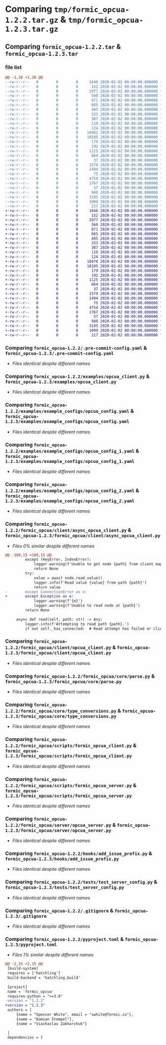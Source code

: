 # Comparing `tmp/formic_opcua-1.2.2.tar.gz` & `tmp/formic_opcua-1.2.3.tar.gz`

## Comparing `formic_opcua-1.2.2.tar` & `formic_opcua-1.2.3.tar`

### file list

```diff
@@ -1,28 +1,28 @@
--rw-r--r--   0        0        0     1646 2020-02-02 00:00:00.000000 formic_opcua-1.2.2/.pre-commit-config.yaml
--rw-r--r--   0        0        0      152 2020-02-02 00:00:00.000000 formic_opcua-1.2.2/README.md
--rw-r--r--   0        0        0     2977 2020-02-02 00:00:00.000000 formic_opcua-1.2.2/examples/opcua_client.py
--rw-r--r--   0        0        0      560 2020-02-02 00:00:00.000000 formic_opcua-1.2.2/examples/example_configs/opcua_config.yaml
--rw-r--r--   0        0        0      871 2020-02-02 00:00:00.000000 formic_opcua-1.2.2/examples/example_configs/opcua_config_1.yaml
--rw-r--r--   0        0        0      665 2020-02-02 00:00:00.000000 formic_opcua-1.2.2/examples/example_configs/opcua_config_2.yaml
--rw-r--r--   0        0        0      495 2020-02-02 00:00:00.000000 formic_opcua-1.2.2/examples/example_configs/opcua_config_3.yaml
--rw-r--r--   0        0        0      333 2020-02-02 00:00:00.000000 formic_opcua-1.2.2/examples/example_configs/opcua_config_4.yaml
--rw-r--r--   0        0        0      387 2020-02-02 00:00:00.000000 formic_opcua-1.2.2/examples/example_configs/opcua_config_5.yaml
--rw-r--r--   0        0        0      119 2020-02-02 00:00:00.000000 formic_opcua-1.2.2/formic_opcua/__init__.py
--rw-r--r--   0        0        0      124 2020-02-02 00:00:00.000000 formic_opcua-1.2.2/formic_opcua/client/__init__.py
--rw-r--r--   0        0        0    10482 2020-02-02 00:00:00.000000 formic_opcua-1.2.2/formic_opcua/client/async_opcua_client.py
--rw-r--r--   0        0        0    10185 2020-02-02 00:00:00.000000 formic_opcua-1.2.2/formic_opcua/client/opcua_client.py
--rw-r--r--   0        0        0      179 2020-02-02 00:00:00.000000 formic_opcua-1.2.2/formic_opcua/core/__init__.py
--rw-r--r--   0        0        0      192 2020-02-02 00:00:00.000000 formic_opcua-1.2.2/formic_opcua/core/exceptions.py
--rw-r--r--   0        0        0     1125 2020-02-02 00:00:00.000000 formic_opcua-1.2.2/formic_opcua/core/parse.py
--rw-r--r--   0        0        0      664 2020-02-02 00:00:00.000000 formic_opcua-1.2.2/formic_opcua/core/type_conversions.py
--rw-r--r--   0        0        0       37 2020-02-02 00:00:00.000000 formic_opcua-1.2.2/formic_opcua/scripts/__init__.py
--rw-r--r--   0        0        0     1579 2020-02-02 00:00:00.000000 formic_opcua-1.2.2/formic_opcua/scripts/formic_opcua_client.py
--rw-r--r--   0        0        0     1494 2020-02-02 00:00:00.000000 formic_opcua-1.2.2/formic_opcua/scripts/formic_opcua_server.py
--rw-r--r--   0        0        0       75 2020-02-02 00:00:00.000000 formic_opcua-1.2.2/formic_opcua/server/__init__.py
--rw-r--r--   0        0        0     4754 2020-02-02 00:00:00.000000 formic_opcua-1.2.2/formic_opcua/server/opcua_server.py
--rw-r--r--   0        0        0     1767 2020-02-02 00:00:00.000000 formic_opcua-1.2.2/hooks/add_issue_prefix.py
--rw-r--r--   0        0        0       37 2020-02-02 00:00:00.000000 formic_opcua-1.2.2/tests/__init__.py
--rw-r--r--   0        0        0      948 2020-02-02 00:00:00.000000 formic_opcua-1.2.2/tests/test_server_config.py
--rw-r--r--   0        0        0     3105 2020-02-02 00:00:00.000000 formic_opcua-1.2.2/.gitignore
--rw-r--r--   0        0        0     1099 2020-02-02 00:00:00.000000 formic_opcua-1.2.2/pyproject.toml
--rw-r--r--   0        0        0      217 2020-02-02 00:00:00.000000 formic_opcua-1.2.2/PKG-INFO
+-rw-r--r--   0        0        0     1646 2020-02-02 00:00:00.000000 formic_opcua-1.2.3/.pre-commit-config.yaml
+-rw-r--r--   0        0        0      152 2020-02-02 00:00:00.000000 formic_opcua-1.2.3/README.md
+-rw-r--r--   0        0        0     2977 2020-02-02 00:00:00.000000 formic_opcua-1.2.3/examples/opcua_client.py
+-rw-r--r--   0        0        0      560 2020-02-02 00:00:00.000000 formic_opcua-1.2.3/examples/example_configs/opcua_config.yaml
+-rw-r--r--   0        0        0      871 2020-02-02 00:00:00.000000 formic_opcua-1.2.3/examples/example_configs/opcua_config_1.yaml
+-rw-r--r--   0        0        0      665 2020-02-02 00:00:00.000000 formic_opcua-1.2.3/examples/example_configs/opcua_config_2.yaml
+-rw-r--r--   0        0        0      495 2020-02-02 00:00:00.000000 formic_opcua-1.2.3/examples/example_configs/opcua_config_3.yaml
+-rw-r--r--   0        0        0      333 2020-02-02 00:00:00.000000 formic_opcua-1.2.3/examples/example_configs/opcua_config_4.yaml
+-rw-r--r--   0        0        0      387 2020-02-02 00:00:00.000000 formic_opcua-1.2.3/examples/example_configs/opcua_config_5.yaml
+-rw-r--r--   0        0        0      119 2020-02-02 00:00:00.000000 formic_opcua-1.2.3/formic_opcua/__init__.py
+-rw-r--r--   0        0        0      124 2020-02-02 00:00:00.000000 formic_opcua-1.2.3/formic_opcua/client/__init__.py
+-rw-r--r--   0        0        0    10476 2020-02-02 00:00:00.000000 formic_opcua-1.2.3/formic_opcua/client/async_opcua_client.py
+-rw-r--r--   0        0        0    10185 2020-02-02 00:00:00.000000 formic_opcua-1.2.3/formic_opcua/client/opcua_client.py
+-rw-r--r--   0        0        0      179 2020-02-02 00:00:00.000000 formic_opcua-1.2.3/formic_opcua/core/__init__.py
+-rw-r--r--   0        0        0      192 2020-02-02 00:00:00.000000 formic_opcua-1.2.3/formic_opcua/core/exceptions.py
+-rw-r--r--   0        0        0     1125 2020-02-02 00:00:00.000000 formic_opcua-1.2.3/formic_opcua/core/parse.py
+-rw-r--r--   0        0        0      664 2020-02-02 00:00:00.000000 formic_opcua-1.2.3/formic_opcua/core/type_conversions.py
+-rw-r--r--   0        0        0       37 2020-02-02 00:00:00.000000 formic_opcua-1.2.3/formic_opcua/scripts/__init__.py
+-rw-r--r--   0        0        0     1579 2020-02-02 00:00:00.000000 formic_opcua-1.2.3/formic_opcua/scripts/formic_opcua_client.py
+-rw-r--r--   0        0        0     1494 2020-02-02 00:00:00.000000 formic_opcua-1.2.3/formic_opcua/scripts/formic_opcua_server.py
+-rw-r--r--   0        0        0       75 2020-02-02 00:00:00.000000 formic_opcua-1.2.3/formic_opcua/server/__init__.py
+-rw-r--r--   0        0        0     4754 2020-02-02 00:00:00.000000 formic_opcua-1.2.3/formic_opcua/server/opcua_server.py
+-rw-r--r--   0        0        0     1767 2020-02-02 00:00:00.000000 formic_opcua-1.2.3/hooks/add_issue_prefix.py
+-rw-r--r--   0        0        0       37 2020-02-02 00:00:00.000000 formic_opcua-1.2.3/tests/__init__.py
+-rw-r--r--   0        0        0      948 2020-02-02 00:00:00.000000 formic_opcua-1.2.3/tests/test_server_config.py
+-rw-r--r--   0        0        0     3105 2020-02-02 00:00:00.000000 formic_opcua-1.2.3/.gitignore
+-rw-r--r--   0        0        0     1099 2020-02-02 00:00:00.000000 formic_opcua-1.2.3/pyproject.toml
+-rw-r--r--   0        0        0      217 2020-02-02 00:00:00.000000 formic_opcua-1.2.3/PKG-INFO
```

### Comparing `formic_opcua-1.2.2/.pre-commit-config.yaml` & `formic_opcua-1.2.3/.pre-commit-config.yaml`

 * *Files identical despite different names*

### Comparing `formic_opcua-1.2.2/examples/opcua_client.py` & `formic_opcua-1.2.3/examples/opcua_client.py`

 * *Files identical despite different names*

### Comparing `formic_opcua-1.2.2/examples/example_configs/opcua_config.yaml` & `formic_opcua-1.2.3/examples/example_configs/opcua_config.yaml`

 * *Files identical despite different names*

### Comparing `formic_opcua-1.2.2/examples/example_configs/opcua_config_1.yaml` & `formic_opcua-1.2.3/examples/example_configs/opcua_config_1.yaml`

 * *Files identical despite different names*

### Comparing `formic_opcua-1.2.2/examples/example_configs/opcua_config_2.yaml` & `formic_opcua-1.2.3/examples/example_configs/opcua_config_2.yaml`

 * *Files identical despite different names*

### Comparing `formic_opcua-1.2.2/formic_opcua/client/async_opcua_client.py` & `formic_opcua-1.2.3/formic_opcua/client/async_opcua_client.py`

 * *Files 0% similar despite different names*

```diff
@@ -189,15 +189,15 @@
         except (KeyError, IndexError):
             logger.warning(f'Unable to get node {path} from client map {self._node_map}')
             return None
         try:
             value = await node.read_value()
             logger.info(f'Read value {value} from path {path}')
             return value
-        except ConnectionError as e:
+        except Exception as e:
             logger.warning(f'{e}')
             logger.warning(f'Unable to read node at {path}')
         return None
 
     async def read(self, path: str) -> Any:
         logger.info(f'Attempting to read path {path}.')
         if not self._has_connected:  # Read attempt has failed or client never connected.
```

### Comparing `formic_opcua-1.2.2/formic_opcua/client/opcua_client.py` & `formic_opcua-1.2.3/formic_opcua/client/opcua_client.py`

 * *Files identical despite different names*

### Comparing `formic_opcua-1.2.2/formic_opcua/core/parse.py` & `formic_opcua-1.2.3/formic_opcua/core/parse.py`

 * *Files identical despite different names*

### Comparing `formic_opcua-1.2.2/formic_opcua/core/type_conversions.py` & `formic_opcua-1.2.3/formic_opcua/core/type_conversions.py`

 * *Files identical despite different names*

### Comparing `formic_opcua-1.2.2/formic_opcua/scripts/formic_opcua_client.py` & `formic_opcua-1.2.3/formic_opcua/scripts/formic_opcua_client.py`

 * *Files identical despite different names*

### Comparing `formic_opcua-1.2.2/formic_opcua/scripts/formic_opcua_server.py` & `formic_opcua-1.2.3/formic_opcua/scripts/formic_opcua_server.py`

 * *Files identical despite different names*

### Comparing `formic_opcua-1.2.2/formic_opcua/server/opcua_server.py` & `formic_opcua-1.2.3/formic_opcua/server/opcua_server.py`

 * *Files identical despite different names*

### Comparing `formic_opcua-1.2.2/hooks/add_issue_prefix.py` & `formic_opcua-1.2.3/hooks/add_issue_prefix.py`

 * *Files identical despite different names*

### Comparing `formic_opcua-1.2.2/tests/test_server_config.py` & `formic_opcua-1.2.3/tests/test_server_config.py`

 * *Files identical despite different names*

### Comparing `formic_opcua-1.2.2/.gitignore` & `formic_opcua-1.2.3/.gitignore`

 * *Files identical despite different names*

### Comparing `formic_opcua-1.2.2/pyproject.toml` & `formic_opcua-1.2.3/pyproject.toml`

 * *Files 1% similar despite different names*

```diff
@@ -2,15 +2,15 @@
 [build-system]
 requires = ['hatchling']
 build-backend = 'hatchling.build'
 
 [project]
 name = 'formic_opcua'
 requires-python = ">=3.8"
-version = "1.2.2"
+version = "1.2.3"
 authors = [
     {name = "Spencer White", email = "swhite@formic.co"},
     {name = "Damian Stempel"},
     {name = "Viachaslau Zakharchuk"}
 
 ]
 dependencies = [
```

